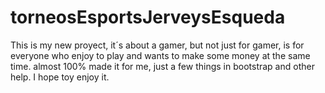 # torneosEsportsJerveysEsqueda
This is my new proyect, it´s about a gamer, but not just for gamer, is for everyone who enjoy to play and wants to make some money at the same time.
almost 100% made it for me, just a few things in bootstrap and other help.
I hope toy enjoy it.

